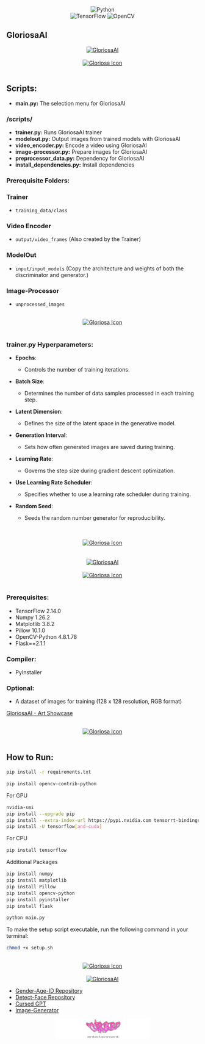 <div align="center">
  <img alt="Python" src="https://img.shields.io/badge/python%20-%23323330.svg?&style=for-the-badge&logo=python&logoColor=white"/>
</div>

<div align="center">
  <img alt="TensorFlow" src="https://img.shields.io/badge/tensorflow%20-%23323330.svg?&style=for-the-badge&logo=tensorflow&logoColor=white"/>
   <img alt="OpenCV" src="https://img.shields.io/badge/opencv-%23323330.svg?&style=for-the-badge&logo=opencv&logoColor=white"/>
</div>

## GloriosaAI

<div align="center">
<a href="https://cursedprograms.github.io/gloriosa-ai-pr/" target="_blank">
  <img alt="GloriosaAI" src="https://github.com/CursedPrograms/GloriosaAI/raw/main/demo_images/gloriosa_cover.png">
</a>
</div>
<br>
<div align="center">
<a href="https://cursedprograms.github.io/gloriosa-ai-pr/" target="_blank">
  <img alt="Gloriosa Icon" src="https://github.com/CursedPrograms/GloriosaAI/raw/main/icons/icon.ico">
</a>
</div>
<br>

## Scripts:

- **main.py:** The selection menu for GloriosaAI


### /scripts/

- **trainer.py:** Runs GloriosaAI trainer
- **modelout.py:** Output images from trained models with GloriosaAI
- **video_encoder.py:** Encode a video using GloriosaAI
- **image-processor.py:** Prepare images for GloriosaAI
- **preprocessor_data.py:** Dependency for GloriosaAI
- **install_dependencies.py:** Install dependencies

### Prerequisite Folders:

### Trainer
- `training_data/class`

### Video Encoder
- `output/video_frames` (Also created by the Trainer)

### ModelOut
- `input/input_models` (Copy the architecture and weights of both the discriminator and generator.)

### Image-Processor
- `unprocessed_images`

<br>
<div align="center">
<a href="https://cursedprograms.github.io/gloriosa-ai-pr/" target="_blank">
  <img alt="Gloriosa Icon" src="https://github.com/CursedPrograms/GloriosaAI/raw/main/icons/icon.ico">
</a>
</div>
<br>

### trainer.py Hyperparameters:

- **Epochs**:
  - Controls the number of training iterations.

- **Batch Size**:
  - Determines the number of data samples processed in each training step.

- **Latent Dimension**:
  - Defines the size of the latent space in the generative model.

- **Generation Interval**:
  - Sets how often generated images are saved during training.

- **Learning Rate**:
  - Governs the step size during gradient descent optimization.

- **Use Learning Rate Scheduler**:
  - Specifies whether to use a learning rate scheduler during training.

- **Random Seed**:
  - Seeds the random number generator for reproducibility.
</p>
<br>

<br>
<div align="center">
<a href="https://cursedprograms.github.io/gloriosa-ai-pr/" target="_blank">
  <img alt="Gloriosa Icon" src="https://github.com/CursedPrograms/GloriosaAI/raw/main/icons/icon.ico">
</a>
</div>
<br>

<br>
<div align="center">
<a href="https://cursedprograms.github.io/gloriosa-ai-pr/" target="_blank" align="center">
  <img alt="GloriosaAI" src="https://github.com/CursedPrograms/GloriosaAI/raw/main/demo_images/gloriosa.gif">
</a>
</div>
<br>
<div align="center">
<a href="https://cursedprograms.github.io/gloriosa-ai-pr/" target="_blank">
  <img alt="Gloriosa Icon" src="https://github.com/CursedPrograms/GloriosaAI/raw/main/icons/icon.ico">
</a>
</div>
<br>

### Prerequisites:

- TensorFlow 2.14.0
- Numpy 1.26.2
- Matplotlib 3.8.2
- Pillow 10.1.0
- OpenCV-Python 4.8.1.78
- Flask==2.1.1

### Compiler:

- PyInstaller

### Optional:

- A dataset of images for training (128 x 128 resolution, RGB format)

[GloriosaAI - Art Showcase](https://www.youtube.com/watch?v=0XxlTf5EoUs)

<br>
<div align="center">
<a href="https://cursedprograms.github.io/gloriosa-ai-pr/" target="_blank">
  <img alt="Gloriosa Icon" src="https://github.com/CursedPrograms/GloriosaAI/raw/main/icons/icon.ico">
</a>
</div>
<br>

## How to Run:
```bash
pip install -r requirements.txt
```
```bash
pip install opencv-contrib-python
```
For GPU
```bash
nvidia-smi
pip install --upgrade pip
pip install --extra-index-url https://pypi.nvidia.com tensorrt-bindings==8.6.1 tensorrt-libs==8.6.1
pip install -U tensorflow[and-cuda]
```
For CPU
```bash
pip install tensorflow
```
Additional Packages
```bash
pip install numpy
pip install matplotlib
pip install Pillow
pip install opencv-python
pip install pyinstaller
pip install flask
```
```bash
python main.py
```

To make the setup script executable, run the following command in your terminal:

```bash
chmod +x setup.sh
```
<br>
<div align="center">
<a href="https://cursedprograms.github.io/gloriosa-ai-pr/" target="_blank">
  <img alt="Gloriosa Icon" src="https://github.com/CursedPrograms/GloriosaAI/raw/main/icons/icon.ico">
</a>
</div>
<br>
<div align="center">
<a href="https://cursedprograms.github.io/gloriosa-ai-pr/" target="_blank">
  <img alt="GloriosaAI" src="https://github.com/CursedPrograms/GloriosaAI/raw/main/demo_images/gloriosa.jpg">
</a>
</div>

- [Gender-Age-ID Repository](https://github.com/CursedPrograms/Gender-Age-ID)
- [Detect-Face Repository](https://github.com/CursedPrograms/Detect-Face)
- [Cursed GPT](https://github.com/CursedPrograms/Cursed-GPT)
- [Image-Generator](https://github.com/CursedPrograms/Image-Generator)

<div align="center">
<a href="https://cursed-entertainment.itch.io/" target="_blank">
    <img src="https://github.com/CursedPrograms/cursedentertainment/raw/main/images/logos/logo-wide-grey.png"
        alt="CursedEntertainment Logo" style="width:250px;">
</a>
</div>



